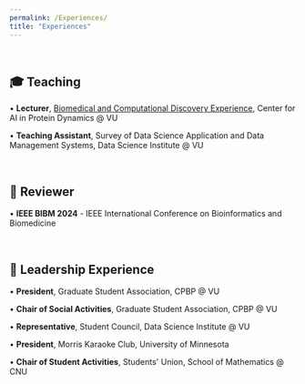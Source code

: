 ```yaml
---
permalink: /Experiences/
title: "Experiences"
---
```


&nbsp;

## 🎓 Teaching

• **Lecturer**, [Biomedical and Computational Discovery Experience](http://biocodevu.com/), Center for AI in Protein Dynamics @ VU

• **Teaching Assistant**, Survey of Data Science Application and Data Management Systems, Data Science Institute @ VU

&nbsp;

## 📝 Reviewer

• **IEEE BIBM 2024** - IEEE International Conference on Bioinformatics and Biomedicine

&nbsp;

## 👥 Leadership Experience

• **President**, Graduate Student Association, CPBP @ VU 

• **Chair of Social Activities**, Graduate Student Association, CPBP @ VU

• **Representative**, Student Council, Data Science Institute @ VU

• **President**, Morris Karaoke Club, University of Minnesota

• **Chair of Student Activities**, Students' Union, School of Mathematics @ CNU

